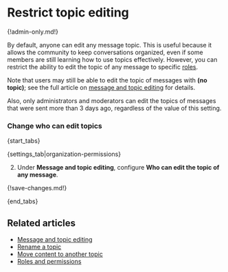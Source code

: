 # Restrict topic editing

{!admin-only.md!}

By default, anyone can edit any message topic. This is useful because it allows
the community to keep conversations organized, even if some members are still
learning how to use topics effectively. However, you can restrict the ability to
edit the topic of any message to specific [roles](/help/roles-and-permissions).

Note that users may still be able to edit the topic of messages with
**(no topic)**; see the full article on [message and topic
editing](/help/configure-message-editing-and-deletion) for details.

Also, only administrators and moderators can edit the topics of
messages that were sent more than 3 days ago, regardless of the value
of this setting.

### Change who can edit topics

{start_tabs}

{settings_tab|organization-permissions}

2. Under **Message and topic editing**, configure **Who can edit the topic of any message**.

{!save-changes.md!}

{end_tabs}

## Related articles

* [Message and topic editing](/help/configure-message-editing-and-deletion)
* [Rename a topic](/help/rename-a-topic)
* [Move content to another topic](/help/move-content-to-another-topic)
* [Roles and permissions](/help/roles-and-permissions)
